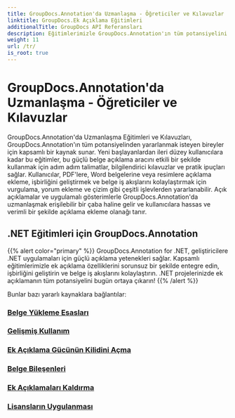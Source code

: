 ```yaml
---
title: GroupDocs.Annotation'da Uzmanlaşma - Öğreticiler ve Kılavuzlar
linktitle: GroupDocs.Ek Açıklama Eğitimleri
additionalTitle: GroupDocs API Referansları
description: Eğitimlerimizle GroupDocs.Annotation'ın tüm potansiyelini ortaya çıkarın. Kapsamlı kılavuzlar ve ipuçlarıyla işbirliğini geliştirin ve iş akışlarını kolaylaştırın.
weight: 11
url: /tr/
is_root: true
---
```


# GroupDocs.Annotation'da Uzmanlaşma - Öğreticiler ve Kılavuzlar


GroupDocs.Annotation'da Uzmanlaşma Eğitimleri ve Kılavuzları, GroupDocs.Annotation'ın tüm potansiyelinden yararlanmak isteyen bireyler için kapsamlı bir kaynak sunar. Yeni başlayanlardan ileri düzey kullanıcılara kadar bu eğitimler, bu güçlü belge açıklama aracını etkili bir şekilde kullanmak için adım adım talimatlar, bilgilendirici kılavuzlar ve pratik ipuçları sağlar. Kullanıcılar, PDF'lere, Word belgelerine veya resimlere açıklama ekleme, işbirliğini geliştirmek ve belge iş akışlarını kolaylaştırmak için vurgulama, yorum ekleme ve çizim gibi çeşitli işlevlerden yararlanabilir. Açık açıklamalar ve uygulamalı gösterimlerle GroupDocs.Annotation'da uzmanlaşmak erişilebilir bir çaba haline gelir ve kullanıcılara hassas ve verimli bir şekilde açıklama ekleme olanağı tanır.

## .NET Eğitimleri için GroupDocs.Annotation
{{% alert color="primary" %}}
GroupDocs.Annotation for .NET, geliştiricilere .NET uygulamaları için güçlü açıklama yetenekleri sağlar. Kapsamlı eğitimlerimizle ek açıklama özelliklerini sorunsuz bir şekilde entegre edin, işbirliğini geliştirin ve belge iş akışlarını kolaylaştırın. .NET projelerinizde ek açıklamanın tüm potansiyelini bugün ortaya çıkarın!
{{% /alert %}}

Bunlar bazı yararlı kaynaklara bağlantılar:
 
### [Belge Yükleme Esasları](./net/document-loading-essentials/)
### [Gelişmiş Kullanım](./net/advanced-usage/)
### [Ek Açıklama Gücünün Kilidini Açma](./net/unlocking-annotation-power/)
### [Belge Bileşenleri](./net/document-components/)
### [Ek Açıklamaları Kaldırma](./net/removing-annotations/)
### [Lisansların Uygulanması](./net/applying-licenses/)


